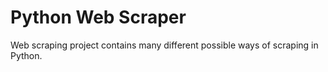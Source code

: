 # Python Web Scraper
Web scraping project contains many different possible ways of scraping in Python.
